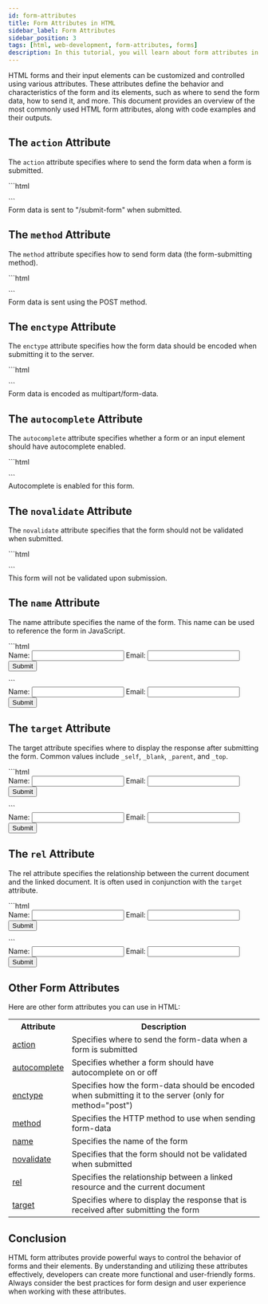 ```yaml
---
id: form-attributes
title: Form Attributes in HTML
sidebar_label: Form Attributes
sidebar_position: 3
tags: [html, web-development, form-attributes, forms]
description: In this tutorial, you will learn about form attributes in HTML. Form attributes define the appearance, behavior, and structure of forms on web pages.
---
```


HTML forms and their input elements can be customized and controlled using various attributes. These attributes define the behavior and characteristics of the form and its elements, such as where to send the form data, how to send it, and more. This document provides an overview of the most commonly used HTML form attributes, along with code examples and their outputs.

## The `action` Attribute

The `action` attribute specifies where to send the form data when a form is submitted.

<Tabs>
    <TabItem value="HTML">
    ```html
    <form action="/submit-form" method="post">
        <!-- Form elements go here -->
    </form>
    ```
    </TabItem>
    <TabItem value="Output">
        <BrowserWindow>
            <div>
                Form data is sent to "/submit-form" when submitted.
            </div>
        </BrowserWindow>
    </TabItem>
</Tabs>

## The `method` Attribute

The `method` attribute specifies how to send form data (the form-submitting method).

<Tabs>
    <TabItem value="HTML">
    ```html
    <form action="/submit-form" method="post">
        <!-- Form elements go here -->
    </form>
    ```
    </TabItem>
    <TabItem value="Output">
        <BrowserWindow>
            <div>
                Form data is sent using the POST method.
            </div>
        </BrowserWindow>
    </TabItem>
</Tabs>

## The `enctype` Attribute

The `enctype` attribute specifies how the form data should be encoded when submitting it to the server.

<Tabs>
    <TabItem value="HTML">
    ```html
    <form action="/submit-form" method="post" enctype="multipart/form-data">
        <!-- Form elements go here -->
    </form>
    ```
    </TabItem>
    <TabItem value="Output">
        <BrowserWindow>
            <div>
                Form data is encoded as multipart/form-data.
            </div>
        </BrowserWindow>
    </TabItem>
</Tabs>

## The `autocomplete` Attribute

The `autocomplete` attribute specifies whether a form or an input element should have autocomplete enabled.

<Tabs>
    <TabItem value="HTML">
    ```html
    <form action="/submit-form" method="post" autocomplete="on">
        <!-- Form elements go here -->
    </form>
    ```
    </TabItem>
    <TabItem value="Output">
        <BrowserWindow>
            <div>
                Autocomplete is enabled for this form.
            </div>
        </BrowserWindow>
    </TabItem>
</Tabs>

## The `novalidate` Attribute

The `novalidate` attribute specifies that the form should not be validated when submitted.

<Tabs>
    <TabItem value="HTML">
    ```html
    <form action="/submit-form" method="post" novalidate>
        <!-- Form elements go here -->
    </form>
    ```
    </TabItem>
    <TabItem value="Output">
        <BrowserWindow>
            <div>
                This form will not be validated upon submission.
            </div>
        </BrowserWindow>
    </TabItem>
</Tabs>

## The `name` Attribute

The name attribute specifies the name of the form. This name can be used to reference the form in JavaScript.

<Tabs>
    <TabItem value="HTML">
    ```html
    <form name="contactForm">
        <label for="name">Name:</label>
        <input type="text" id="name" name="name">
        <label for="email">Email:</label>
        <input type="email" id="email" name="email">
        <input type="submit" value="Submit">
    </form>
    ```
    </TabItem>
    <TabItem value="Output">
        <BrowserWindow>
            <div>
                <form name="contactForm">
                    <label for="name">Name:</label>
                    <input type="text" id="name" name="name"></input>
                    <label for="email">Email:</label>
                    <input type="email" id="email" name="email"></input>
                    <input type="submit" value="Submit"></input>
                </form>
            </div>
        </BrowserWindow>
    </TabItem>
</Tabs>

## The `target` Attribute

The target attribute specifies where to display the response after submitting the form. Common values include `_self`, `_blank`, `_parent`, and `_top`.

<Tabs>
    <TabItem value="HTML">
    ```html
    <form action="/submit-form" method="post" target="_blank">
        <label for="name">Name:</label>
        <input type="text" id="name" name="name">
        <label for="email">Email:</label>
        <input type="email" id="email" name="email">
        <input type="submit" value="Submit">
    </form>
    ```
    </TabItem>
    <TabItem value="Output">
        <BrowserWindow>
            <div>
            <form action="/submit-form" method="post" target="_blank">
                <label for="name">Name:</label>
                <input type="text" id="name" name="name"></input>
                <label for="email">Email:</label>
                <input type="email" id="email" name="email"></input>
                <input type="submit" value="Submit"></input>
            </form>
            </div>
        </BrowserWindow>
    </TabItem>
</Tabs>

## The `rel` Attribute

The rel attribute specifies the relationship between the current document and the linked document. It is often used in conjunction with the `target` attribute.

<Tabs>
    <TabItem value="HTML">
    ```html
    <form action="https://example.com" method="post" target="_blank" rel="noopener noreferrer">
        <label for="name">Name:</label>
        <input type="text" id="name" name="name">
        <label for="email">Email:</label>
        <input type="email" id="email" name="email">
        <input type="submit" value="Submit">
    </form>
    ```
    </TabItem>
    <TabItem value="Output">
        <BrowserWindow>
            <div>
               <form action="https://example.com" method="post" target="_blank" rel="noopener noreferrer">
                <label for="name">Name:</label>
                <input type="text" id="name" name="name"></input>
                <label for="email">Email:</label>
                <input type="email" id="email" name="email"></input>
                <input type="submit" value="Submit"></input>
                </form>
            </div>
        </BrowserWindow>
    </TabItem>
</Tabs>

## Other Form Attributes

Here are other form attributes you can use in HTML:

<table>
 <tbody><tr>
  <th>Attribute</th>
  <th>Description</th>
 </tr>
 <tr>
  <td><a href="/docs/html/forms/form-attributes#the-action-attribute">action</a></td>
  <td>Specifies where to send the form-data when a form is submitted</td>
 </tr>
 <tr>
  <td><a href="/docs/html/forms/form-attributes#the-autocomplete-attribute">autocomplete</a></td>
  <td>Specifies whether a form should have autocomplete on or off</td>
 </tr>
 <tr>
  <td><a href="/docs/html/forms/form-attributes#the-enctype-attribute">enctype</a></td>
  <td>Specifies how the form-data should be encoded when submitting it to the 
  server (only for method="post")</td>
 </tr>
 <tr>
  <td><a href="/docs/html/forms/form-attributes#the-method-attribute">method</a></td>
  <td>Specifies the HTTP method to use when sending form-data</td>
 </tr>
 <tr>
  <td><a href="/docs/html/forms/form-attributes#the-name-attribute">name</a></td>
  <td>Specifies the name of the form</td>
 </tr>
 <tr>
  <td><a href="/docs/html/forms/form-attributes#the-novalidate-attribute">novalidate</a></td>
  <td>Specifies that the form should not be validated when submitted</td>
 </tr>
 <tr>
  <td><a href="/docs/html/forms/form-attributes#the-rel-attribute">rel</a></td>
  <td>Specifies the relationship between a linked resource and the current 
  document</td>
 </tr>
 <tr>
  <td><a href="/docs/html/forms/form-attributes#the-target-attribute">target</a></td>
  <td>Specifies where to display the response that is received after submitting 
  the form</td>
 </tr>
</tbody>
</table>

## Conclusion

HTML form attributes provide powerful ways to control the behavior of forms and their elements. By understanding and utilizing these attributes effectively, developers can create more functional and user-friendly forms. Always consider the best practices for form design and user experience when working with these attributes.
